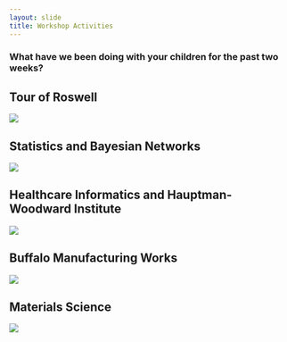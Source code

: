 ```yaml
---
layout: slide
title: Workshop Activities
---
```

### What have we been doing with your children for the past two weeks?

<section markdown="1">

## Tour of Roswell
<img src="{{site.baseurl}}/assets/images/roswell.png" style="margin: 0 auto;">

</section>

<section markdown="1">

## Statistics and Bayesian Networks

<img src="{{site.baseurl}}/assets/images/statistics.png" style="margin: 0 auto;">


</section>

<section markdown="1">


## Healthcare Informatics and Hauptman-Woodward Institute

<img src="{{site.baseurl}}/assets/images/bio.png" style="margin: 0 auto;">


</section>

<section markdown="1">

## Buffalo Manufacturing Works

<img src="{{site.baseurl}}/assets/images/bmw.png" style="margin: 0 auto;">

</section>


<section markdown="1">

## Materials Science
<img src="{{site.baseurl}}/assets/images/materials.png" style="margin: 0 auto;">

</section>
